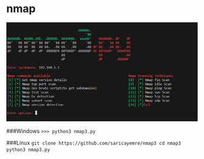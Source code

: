 # nmap

![](https://github.com/saricayemre/nmap3/blob/main/screen.PNG)

###Windows
`>>> python3 nmap3.py`

###Linux
`git clone https://github.com/saricayemre/nmap3
cd nmap3
python3 nmap3.py`

